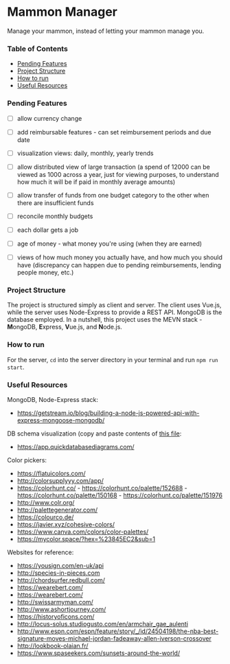 # Mammon Manager
Manage your mammon, instead of letting your mammon manage you.

### Table of Contents
* [Pending Features](#pending-features)
* [Project Structure](#project-structure)
* [How to run](#how-to-run)
* [Useful Resources](#useful-resources)

### Pending Features
- [ ] allow currency change
- [ ] add reimbursable features - can set reimbursement periods
and due date
- [ ] visualization views: daily, monthly, yearly trends
- [ ] allow distributed view of large transaction (a spend of 12000
can be viewed as 1000 across a year, just for viewing purposes, to 
understand how much it will be if paid in monthly average amounts)
- [ ] allow transfer of funds from one budget category to the other
when there are insufficient funds
- [ ] reconcile monthly budgets
- [ ] each dollar gets a job
- [ ] age of money - what money you're using (when they are earned)
- [ ] views of how much money you actually have, and how much you
should have (discrepancy can happen due to pending reimbursements, 
lending people money, etc.)


### Project Structure 
The project is structured simply as client and server. The client
uses Vue.js, while the server uses Node-Express to provide a REST
API. MongoDB is the database employed. In a nutshell, this project
uses the MEVN stack - **M**ongoDB, **E**xpress, **V**ue.js, and
**N**ode.js.

### How to run
For the server, `cd` into the server directory in your terminal
and run `npm run start`.

### Useful Resources
MongoDB, Node-Express stack:
* https://getstream.io/blog/building-a-node-js-powered-api-with-express-mongoose-mongodb/

DB schema visualization (copy and paste contents of [this file](server/dataVis.txt):
* https://app.quickdatabasediagrams.com/

Color pickers:
* https://flatuicolors.com/ 
* http://colorsupplyyy.com/app/
* https://colorhunt.co/ - https://colorhunt.co/palette/152688 - https://colorhunt.co/palette/150168 - https://colorhunt.co/palette/151976
* http://www.colr.org/
* http://palettegenerator.com/
* https://colourco.de/ 
* https://javier.xyz/cohesive-colors/
* https://www.canva.com/colors/color-palettes/
* https://mycolor.space/?hex=%23845EC2&sub=1

Websites for reference:
* https://yousign.com/en-uk/api  
* http://species-in-pieces.com 
* http://chordsurfer.redbull.com/
* https://wearebert.com/
* https://wearebert.com/
* http://swissarmyman.com/
* http://www.ashortjourney.com/
* https://historyoficons.com/ 
* http://locus-solus.studiogusto.com/en/armchair_gae_aulenti
* http://www.espn.com/espn/feature/story/_/id/24504198/the-nba-best-signature-moves-michael-jordan-fadeaway-allen-iverson-crossover
* http://lookbook-olaian.fr/
* https://www.spaseekers.com/sunsets-around-the-world/